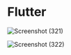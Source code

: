 # Flutter
![Screenshot (321)](https://github.com/sajithmym/flutter/assets/84276601/677c8843-5ce5-49a1-8454-f1240740d805)


![Screenshot (322)](https://github.com/sajithmym/flutter/assets/84276601/681a222f-78b3-40c1-ad0e-2cba125de943)
